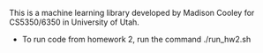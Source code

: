 

This is a machine learning library developed by Madison Cooley for CS5350/6350 in University of Utah.


- To run code from homework 2, run the command ./run_hw2.sh 
